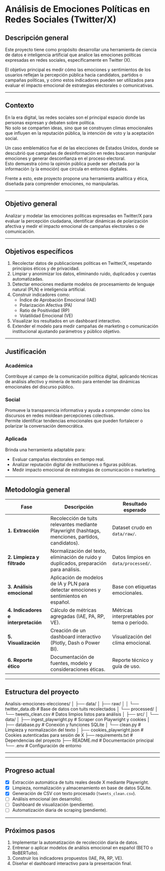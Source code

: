 # Análisis de Emociones Políticas en Redes Sociales (Twitter/X)

## Descripción general

Este proyecto tiene como propósito desarrollar una herramienta de ciencia de datos e inteligencia artificial que analice las emociones políticas expresadas en redes sociales, específicamente en Twitter (X).

El objetivo principal es medir cómo las emociones y sentimientos de los usuarios reflejan la percepción pública hacia candidatos, partidos o campañas políticas, y cómo estos indicadores pueden ser utilizados para evaluar el impacto emocional de estrategias electorales o comunicativas.

---

## Contexto

En la era digital, las redes sociales son el principal espacio donde las personas expresan y debaten sobre política.  
No solo se comparten ideas, sino que se construyen climas emocionales que influyen en la reputación pública, la intención de voto y la aceptación social.

Un caso emblemático fue el de las elecciones de Estados Unidos, donde se descubrió que campañas de desinformación en redes buscaron manipular emociones y generar desconfianza en el proceso electoral.  
Esto demuestra cómo la opinión pública puede ser afectada por la información (y la emoción) que circula en entornos digitales.

Frente a esto, este proyecto propone una herramienta analítica y ética, diseñada para comprender emociones, no manipularlas.

---

## Objetivo general

Analizar y modelar las emociones políticas expresadas en Twitter/X para evaluar la percepción ciudadana, identificar dinámicas de polarización afectiva y medir el impacto emocional de campañas electorales o de comunicación.

---

## Objetivos específicos

1. Recolectar datos de publicaciones políticas en Twitter/X, respetando principios éticos y de privacidad.  
2. Limpiar y anonimizar los datos, eliminando ruido, duplicados y cuentas automatizadas.  
3. Detectar emociones mediante modelos de procesamiento de lenguaje natural (PLN) e inteligencia artificial.  
4. Construir indicadores como:
   - Índice de Aprobación Emocional (IAE)
   - Polarización Afectiva (PA)
   - Ratio de Positividad (RP)
   - Volatilidad Emocional (VE)
5. Visualizar los resultados en un dashboard interactivo.  
6. Extender el modelo para medir campañas de marketing o comunicación institucional ajustando parámetros y público objetivo.

---

## Justificación

### Académica  
Contribuye al campo de la comunicación política digital, aplicando técnicas de análisis afectivo y minería de texto para entender las dinámicas emocionales del discurso público.

### Social  
Promueve la transparencia informativa y ayuda a comprender cómo los discursos en redes moldean percepciones colectivas.  
Permite identificar tendencias emocionales que pueden fortalecer o polarizar la conversación democrática.

### Aplicada  
Brinda una herramienta adaptable para:
- Evaluar campañas electorales en tiempo real.  
- Analizar reputación digital de instituciones o figuras públicas.  
- Medir impacto emocional de estrategias de comunicación o marketing.

---

## Metodología general

| Fase | Descripción | Resultado esperado |
|------|--------------|--------------------|
| **1. Extracción** | Recolección de tuits relevantes mediante Playwright (hashtags, menciones, partidos, candidatos). | Dataset crudo en `data/raw/`. |
| **2. Limpieza y filtrado** | Normalización del texto, eliminación de ruido y duplicados, preparación para análisis. | Datos limpios en `data/processed/`. |
| **3. Análisis emocional** | Aplicación de modelos de IA y PLN para detectar emociones y sentimientos en español. | Base con etiquetas emocionales. |
| **4. Indicadores e interpretación** | Cálculo de métricas agregadas (IAE, PA, RP, VE). | Métricas interpretables por tema o periodo. |
| **5. Visualización** | Creación de un dashboard interactivo (Plotly, Dash o Power BI). | Visualización del clima emocional. |
| **6. Reporte ético** | Documentación de fuentes, modelo y consideraciones éticas. | Reporte técnico y guía de uso. |

---

## Estructura del proyecto

Analisis-emociones-elecciones/
│
├── data/
│ ├── raw/
│ │ └── twitter_data.db # Base de datos con tuits recolectados
│ └── processed/
│ └── tweets_clean.csv # Datos limpios listos para análisis
│
├── src/
│ └── data/
│ ├── ingest_playwright.py # Scraper con Playwright y cookies
│ ├── database.py # Conexión y funciones SQLite
│ └── clean.py # Limpieza y normalización del texto
│
├── cookies_playwright.json # Cookies autenticadas para sesión de X
├── requirements.txt # Dependencias del proyecto
├── README.md # Documentación principal
└── .env # Configuración de entorno

---


---

## Progreso actual

- [x] Extracción automática de tuits reales desde X mediante Playwright.  
- [x] Limpieza, normalización y almacenamiento en base de datos SQLite.  
- [x] Generación de CSV con texto procesado (`tweets_clean.csv`).  
- [ ] Análisis emocional (en desarrollo).  
- [ ] Dashboard de visualización (pendiente).  
- [ ] Automatización diaria de scraping (pendiente).  

---

## Próximos pasos

1. Implementar la automatización de recolección diaria de datos.  
2. Entrenar o aplicar modelos de análisis emocional en español (BETO o RoBERTuito).  
3. Construir los indicadores propuestos (IAE, PA, RP, VE).  
4. Diseñar el dashboard interactivo para la presentación final.
